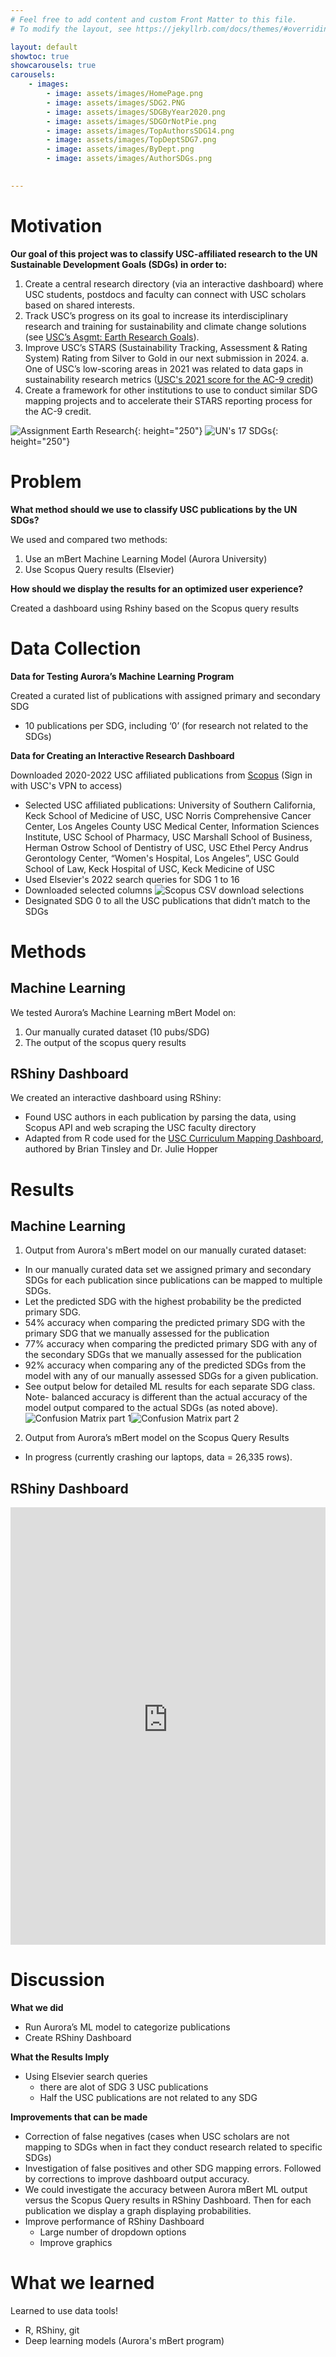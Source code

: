 ```yaml
---
# Feel free to add content and custom Front Matter to this file.
# To modify the layout, see https://jekyllrb.com/docs/themes/#overriding-theme-defaults

layout: default
showtoc: true
showcarousels: true
carousels:
    - images: 
        - image: assets/images/HomePage.png
        - image: assets/images/SDG2.PNG
        - image: assets/images/SDGByYear2020.png
        - image: assets/images/SDGOrNotPie.png
        - image: assets/images/TopAuthorsSDG14.png
        - image: assets/images/TopDeptSDG7.png
        - image: assets/images/ByDept.png
        - image: assets/images/AuthorSDGs.png

         
---
```

# Motivation

**Our goal of this project was to classify USC-affiliated research to the UN Sustainable Development Goals (SDGs) in order to:**
1. Create a central research directory (via an interactive dashboard) where USC students, postdocs and faculty can connect with USC scholars based on shared interests.
2. Track USC’s progress on its goal to increase its interdisciplinary research and training for sustainability and climate change solutions (see [USC’s Asgmt: Earth Research Goals](https://sustainability.usc.edu/assignment-earth/2028-framework/goals/)).
3. Improve USC’s STARS (Sustainability Tracking, Assessment & Rating System) Rating from Silver to Gold in our next submission in 2024.
    a. One of USC’s low-scoring areas in 2021 was related to data gaps in sustainability research metrics ([USC's 2021 score for the AC-9 credit](https://reports.aashe.org/institutions/university-of-southern-california-ca/report/2021-07-29/AC/research/AC-9/))
4. Create a framework for other institutions to use to conduct similar SDG mapping projects and to accelerate their STARS reporting process for the AC-9 credit.

![Assignment Earth Research](assets/images/Asgmt_Earth_Research.png){: height="250"} ![UN's 17 SDGs](assets/images/UN_SDGs.jpg){: height="250"}

# Problem
**What method should we use to classify USC publications by the UN SDGs?**

We used and compared two methods:  
1. Use an mBert Machine Learning Model (Aurora University)
2. Use Scopus Query results (Elsevier)

**How should we display the results for an optimized user experience?**

Created a dashboard using Rshiny based on the Scopus query results

# Data Collection
**Data for Testing Aurora’s Machine Learning Program**

Created a curated list of publications with assigned primary and secondary SDG  
- 10 publications per SDG, including ‘0’ (for research not related to the SDGs)

**Data for Creating an Interactive Research Dashboard**

Downloaded 2020-2022 USC affiliated publications from [Scopus](https://www.scopus.com/search/form.uri?display=advanced) (Sign in with USC's VPN to access)
- Selected USC affiliated publications: University of Southern California, Keck School of Medicine of USC, USC Norris Comprehensive Cancer Center, Los Angeles County USC Medical Center, Information Sciences Institute, USC School of Pharmacy, USC Marshall School of Business, Herman Ostrow School of Dentistry of USC, USC Ethel Percy Andrus Gerontology Center, “Women's Hospital, Los Angeles”, USC Gould School of Law, Keck Hospital of USC, Keck Medicine of USC
- Used Elsevier's 2022 search queries for SDG 1 to 16
- Downloaded selected columns
![Scopus CSV download selections](assets/images/checklist.png)
- Designated SDG 0 to all the USC publications that didn’t match to the SDGs

# Methods
## Machine Learning

We tested Aurora’s Machine Learning mBert Model on:
1. Our manually curated dataset (10 pubs/SDG)
2. The output of the scopus query results

## RShiny Dashboard

We created an interactive dashboard using RShiny:
- Found USC authors in each publication by parsing the data, using Scopus API and web scraping the USC faculty directory
- Adapted from R code used for the [USC Curriculum Mapping Dashboard](https://github.com/USC-Office-of-Sustainability/USC-SDG-Curriculum), authored by Brian Tinsley and Dr. Julie Hopper

# Results
## Machine Learning
1. Output from Aurora's mBert model on our manually curated dataset:
- In our manually curated data set we assigned primary and secondary SDGs for each publication since publications can be mapped to multiple SDGs.
- Let the predicted SDG with the highest probability be the predicted primary SDG.
- 54% accuracy when comparing the predicted primary SDG with the primary SDG that we manually assessed for the publication
- 77% accuracy when comparing the predicted primary SDG with any of the secondary SDGs that we manually assessed for the publication
- 92% accuracy when comparing any of the predicted SDGs from the model with any of our manually assessed SDGs for a given publication. 
- See output below for detailed ML results for each separate SDG class. Note- balanced accuracy is different than the actual accuracy of the model output compared to the actual SDGs (as noted above). 
![Confusion Matrix part 1](assets/images/confusionmatrix_p1.png)![Confusion Matrix part 2](assets/images/confusionmatrix_p2.png)
2. Output from Aurora’s mBert model on the Scopus Query Results
- In progress (currently crashing our laptops, data = 26,335 rows).

## RShiny Dashboard
<!-- {% include inlinecarousel.html %} -->
<iframe height="700" width="100%" frameborder="no" src="https://usc-sustainability.shinyapps.io/research_dashboard/"> </iframe>

# Discussion

**What we did**

- Run Aurora’s ML model to categorize publications
- Create RShiny Dashboard

**What the Results Imply**

- Using Elsevier search queries  
    - there are alot of SDG 3 USC publications
    - Half the USC publications are not related to any SDG

**Improvements that can be made**

- Correction of false negatives (cases when USC scholars are not mapping to SDGs when in fact they conduct research related to specific SDGs)
- Investigation of false positives and other SDG mapping errors. Followed by corrections to improve dashboard output accuracy.
- We could investigate the accuracy between Aurora mBert ML output versus the Scopus Query results in RShiny Dashboard. Then for each publication we display a graph displaying probabilities.
- Improve performance of RShiny Dashboard 
    - Large number of dropdown options
    - Improve graphics

# What we learned

Learned to use data tools! 
- R, RShiny, git
- Deep learning models (Aurora's mBert program)